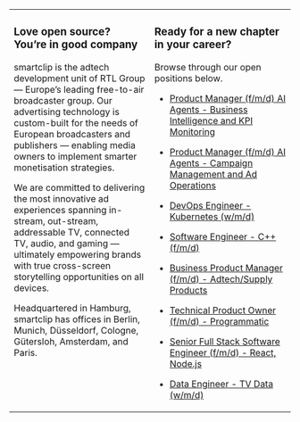 <table><tr><td valign="top" width="50%">

### Love open source? You’re in good company

smartclip is the adtech development unit of RTL Group — Europe’s leading free-to-air broadcaster group. Our advertising technology is custom-built for the needs of European broadcasters and publishers — enabling media owners to implement smarter monetisation strategies.

We are committed to delivering the most innovative ad experiences spanning in-stream, out-stream, addressable TV, connected TV, audio, and gaming — ultimately empowering brands with true cross-screen storytelling opportunities on all devices.

Headquartered in Hamburg, smartclip has offices in Berlin, Munich, Düsseldorf, Cologne, Gütersloh, Amsterdam, and Paris.

</td><td valign="top" width="50%">

### Ready for a new chapter in your career?

Browse through our open positions below.

<!-- jobs start -->

* [Product Manager (f/m/d) AI Agents - Business Intelligence and KPI Monitoring](https://careers.smartclip.tv/jobs/5988738-product-manager-f-m-d-ai-agents-business-intelligence-and-kpi-monitoring)

* [Product Manager (f/m/d) AI Agents - Campaign Management and Ad Operations](https://careers.smartclip.tv/jobs/5988399-product-manager-f-m-d-ai-agents-campaign-management-and-ad-operations)

* [DevOps Engineer - Kubernetes (w/m/d)](https://careers.smartclip.tv/jobs/5986479-devops-engineer-kubernetes-w-m-d)

* [Software Engineer - C++ (f/m/d)](https://careers.smartclip.tv/jobs/5948649-software-engineer-c-f-m-d)

* [Business Product Manager (f/m/d) - Adtech/Supply Products](https://careers.smartclip.tv/jobs/5677844-business-product-manager-f-m-d-adtech-supply-products)

* [Technical Product Owner (f/m/d) - Programmatic](https://careers.smartclip.tv/jobs/5617881-technical-product-owner-f-m-d-programmatic)

* [Senior Full Stack Software Engineer (f/m/d) - React, Node.js](https://careers.smartclip.tv/jobs/5402253-senior-full-stack-software-engineer-f-m-d-react-node-js)

* [Data Engineer - TV Data (w/m/d)](https://careers.smartclip.tv/jobs/2948619-data-engineer-tv-data-w-m-d)

<!-- jobs end -->

</td></tr></table>
